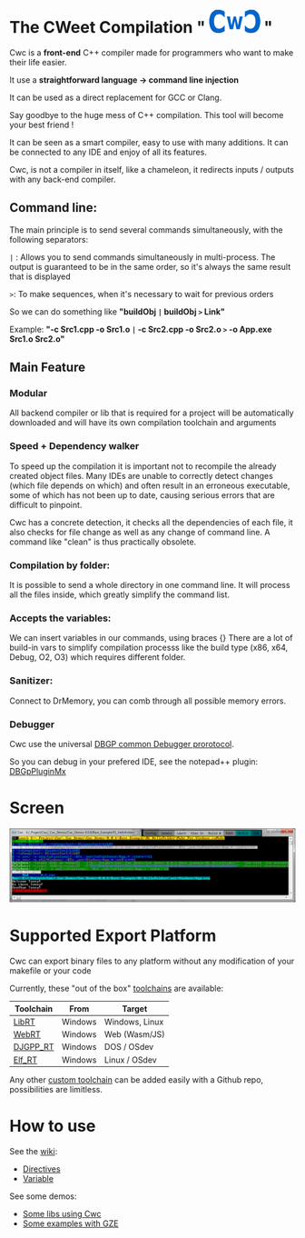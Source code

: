 
# The CWeet Compilation " [![Screen Shot](Utils/Cwc_small.png)](https://github.com/Honera/Cwc/blob/master/Tools/Cwc_small.png) "

Cwc is a **front-end** C++ compiler made for programmers who want to make their life easier.

It use a **straightforward language -> command line injection**

It can be used as a direct replacement for GCC or Clang.

Say goodbye to the huge mess of C++ compilation. This tool will become your best friend !

It can be seen as a smart compiler, easy to use with many additions. It can be connected to any IDE and enjoy of all its features.

Cwc, is not a compiler in itself, like a chameleon, it redirects inputs / outputs with any back-end compiler.


## Command line:

The main principle is to send several commands simultaneously, with the following separators:

`|` : Allows you to send commands simultaneously in multi-process. The output is guaranteed to be in the same order,
so it's always the same result that is displayed

`>`: To make sequences, when it's necessary to wait for previous orders

So we can do something like **"buildObj `|` buildObj `>` Link"**

Example: **"-c Src1.cpp -o Src1.o `|` -c Src2.cpp -o Src2.o `>` -o App.exe Src1.o Src2.o"**


## Main Feature

### Modular
All backend compiler or lib that is required for a project will be automatically downloaded and will have its own
compilation toolchain and arguments


### Speed + Dependency walker
To speed up the compilation it is important not to recompile the already created object files.
Many IDEs are unable to correctly detect changes (which file depends on which) and often result in an erroneous executable, some of which has not
been up to date, causing serious errors that are difficult to pinpoint.

Cwc has a concrete detection, it checks all the dependencies of each file, it also checks for file change as well as
any change of command line. A command like "clean" is thus practically obsolete.

### Compilation by folder:
It is possible to send a whole directory in one command line. It will process all the files inside, which greatly simplify the command list.

### Accepts the variables:
We can insert variables in our commands, using braces {}
There are a lot of build-in vars to simplify compilation processs like the build type (x86, x64, Debug, O2, O3) which requires different folder.

### Sanitizer:
Connect to DrMemory, you can comb through all possible memory errors.

### Debugger
Cwc use the universal [DBGP common Debugger prorotocol](https://xdebug.org/docs-dbgp.php).

So you can debug in your prefered IDE, see the notepad++ plugin: [DBGpPluginMx](https://github.com/VLiance/DBGpPluginMx)


# Screen

 [![Screen Shot](Utils/Screen.png)](https://github.com/Honera/Cwc/blob/master/Tools/Screen.png)
 
 
 # Supported Export Platform

Cwc can export binary files to any platform without any modification of your makefile or your code

Currently, these "out of the box" [toolchains](https://github.com/VLianceTool) are available:

Toolchain  | From  | Target
 --- | --- | ---
[LibRT](https://github.com/VLianceTool/LibRT) | Windows | Windows, Linux
[WebRT](https://github.com/VLianceTool/WebRT) | Windows | Web (Wasm/JS)
[DJGPP_RT](https://github.com/VLianceTool/DJGPP_RT) | Windows | DOS / OSdev
[Elf_RT](https://github.com/VLianceTool/Elf_RT) | Windows | Linux / OSdev

Any other [custom toolchain](https://github.com/VLiance/Cwc/wiki/Build-your-own-Toolchain) can be added easily with a Github repo, possibilities are limitless.

 # How to use

See the [wiki](https://github.com/VLiance/Cwc/wiki):
* [Directives](https://github.com/VLiance/Cwc/wiki/Directives)
* [Variable](https://github.com/VLiance/Cwc/wiki/Variables)

See some demos:
* [Some libs using Cwc](https://github.com/cwc-lib)
* [Some examples with GZE](https://github.com/cwc-gze)
